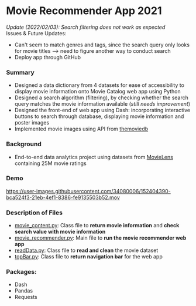 # Movie Recommender App 2021
*Update (2022/02/03): Search filtering does not work as expected*<br/>
Issues & Future Updates:
- Can't seem to match genres and tags, since the search query only looks for movie titles --> need to figure another way to conduct search
- Deploy app through GitHub


### Summary
- Designed a data dictionary from 4 datasets for ease of accessibility to display movie information onto Movie Catalog web app using Python
- Designed a search algorithm (filtering), by checking whether the search query matches the movie information available (*still needs improvement*)
- Designed the front-end of web app using Dash: incorporating interactive buttons to search through database, displaying movie information and poster images
- Implemented movie images using API from [themoviedb](https://www.themoviedb.org/)


### Background
- End-to-end data analytics project using datasets from [MovieLens](https://grouplens.org/datasets/movielens/25m/) containing 25M movie ratings


### Demo

https://user-images.githubusercontent.com/34080006/152404390-bca524f3-21eb-4ef1-8386-fe9135503b52.mov


### Description of Files
- [movie_content.py](https://github.com/crystalhariga/movie-recommender-2021/blob/main/movie_content.py): Class file to **return movie information** and **check search value with movie information**
- [movie_recommender.py](https://github.com/crystalhariga/movie-recommender-2021/blob/main/movie_recommender.py): Main file to **run the movie recommender web app**
- [readData.py](https://github.com/crystalhariga/movie-recommender-2021/blob/main/readData.py): Class file to **read and clean** the movie dataset
- [topBar.py](https://github.com/crystalhariga/movie-recommender-2021/blob/main/topBar.py): Class file to **return navigation bar** for the web app


### Packages:
- Dash
- Pandas
- Requests
